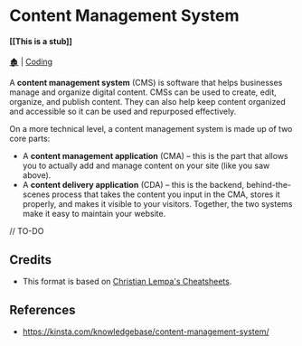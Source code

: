 # Content Management System

####  [[This is a stub]]

[🏚️](../README.md) | [Coding](/coding/index.md)

A **content management system** (CMS) is software that helps businesses manage and organize digital content. CMSs can be used to create, edit, organize, and publish content. They can also help keep content organized and accessible so it can be used and repurposed effectively.

On a more technical level, a content management system is made up of two core parts:

- A **content management application** (CMA) – this is the part that allows you to actually add and manage content on your site (like you saw above).
- A **content delivery application** (CDA) – this is the backend, behind-the-scenes process that takes the content you input in the CMA, stores it properly, and makes it visible to your visitors.
Together, the two systems make it easy to maintain your website.

// TO-DO


## Credits

- This format is based on [Christian Lempa's Cheatsheets](https://github.com/ChristianLempa/cheat-sheets/blob/main/linux/awk.md).

## References

- https://kinsta.com/knowledgebase/content-management-system/